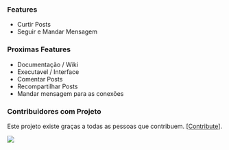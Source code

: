 ### Features
- Curtir Posts
- Seguir e Mandar Mensagem

### Proximas Features
- Documentação / Wiki
- Executavel / Interface
- Comentar Posts
- Recompartilhar Posts
- Mandar mensagem para as conexões

### Contribuidores com Projeto
Este projeto existe graças a todas as pessoas que contribuem. [[Contribute](https://github.com/AndersonAlvesCoelho/linkedin-connection)].

<a href = "https://github.com/AndersonAlvesCoelho/linkedin-connection/graphs/contributors">
  <img src = "https://contrib.rocks/image?repo=AndersonAlvesCoelho/linkedin-connection"/>
</a>


